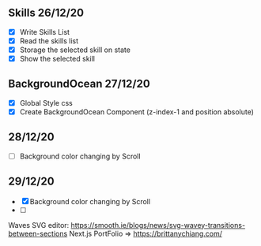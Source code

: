 ## Skills 26/12/20
- [X] Write Skills List
- [X] Read the skills list   
- [X] Storage the selected skill on state
- [X] Show the selected skill
## BackgroundOcean 27/12/20
- [X] Global Style css
- [X] Create BackgroundOcean Component (z-index-1 and position absolute)
## 28/12/20
- [ ] Background color changing by Scroll
## 29/12/20
- [X] Background color changing by Scroll
- [ ] 

Waves SVG editor: https://smooth.ie/blogs/news/svg-wavey-transitions-between-sections
Next.js PortFolio => https://brittanychiang.com/
